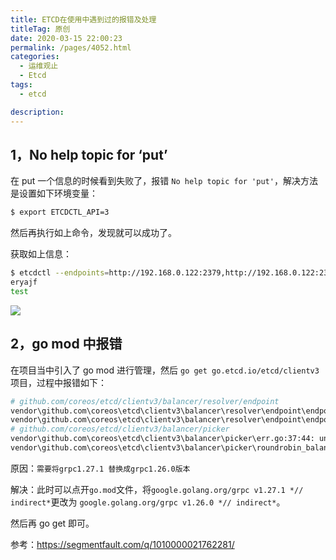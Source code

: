 ```yaml
---
title: ETCD在使用中遇到过的报错及处理
titleTag: 原创
date: 2020-03-15 22:00:23
permalink: /pages/4052.html
categories: 
  - 运维观止
  - Etcd
tags: 
  - etcd

description: 
---
```


## 1，No help topic for ‘put’



在 put 一个信息的时候看到失败了，报错 `No help topic for 'put'`，解决方法是设置如下环境变量：



```sh
$ export ETCDCTL_API=3
```



然后再执行如上命令，发现就可以成功了。



获取如上信息：



```sh
$ etcdctl --endpoints=http://192.168.0.122:2379,http://192.168.0.122:2377,http://192.168.0.122:2378 get eryajf
eryajf
test
```





![](http://t.eryajf.net/imgs/2021/09/f8a56ba3c4de2386.jpg)





## 2，go mod 中报错



在项目当中引入了 go mod 进行管理，然后 `go get go.etcd.io/etcd/clientv3` 项目，过程中报错如下：



```sh
# github.com/coreos/etcd/clientv3/balancer/resolver/endpoint
vendor\github.com\coreos\etcd\clientv3\balancer\resolver\endpoint\endpoint.go:114:78: undefined: resolver.BuildOption
vendor\github.com\coreos\etcd\clientv3\balancer\resolver\endpoint\endpoint.go:182:31: undefined: resolver.ResolveNowOption
# github.com/coreos/etcd/clientv3/balancer/picker
vendor\github.com\coreos\etcd\clientv3\balancer\picker\err.go:37:44: undefined: balancer.PickOptions
vendor\github.com\coreos\etcd\clientv3\balancer\picker\roundrobin_balanced.go:55:54: undefined: balancer.PickOptions
```



原因：`需要将grpc1.27.1 替换成grpc1.26.0版本`

解决：此时可以点开`go.mod`文件，将`google.golang.org/grpc v1.27.1 *// indirect*`更改为 `google.golang.org/grpc v1.26.0 *// indirect*`。

然后再 go get 即可。



参考：https://segmentfault.com/q/1010000021762281/
